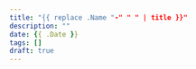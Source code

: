 ```yaml
---
title: "{{ replace .Name "-" " " | title }}"
description: ""
date: {{ .Date }}
tags: []
draft: true
---
```

